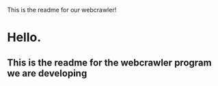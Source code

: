 This is the readme for our webcrawler!
# Hello.
## This is the readme for the webcrawler program we are developing
